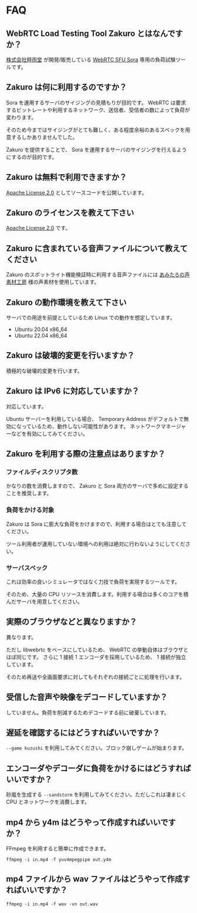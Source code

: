 # FAQ

## WebRTC Load Testing Tool Zakuro とはなんですか？

[株式会社時雨堂](https://shiguredo.jp) が開発/販売している [WebRTC SFU Sora](https://sora.shiguredo.jp) 専用の負荷試験ツールです。

## Zakuro は何に利用するのですか？

Sora を運用するサーバのサイジングの見積もりが目的です。
WebRTC は要求するビットレートや利用するネットワーク、送信者、受信者の数によって負荷が変わります。

そのため今まではサイジングがとても難しく、ある程度余裕のあるスペックを用意するしかありませんでした。

Zakuro を提供することで、 Sora を運用するサーバのサイジングを行えるようにするのが目的です。

## Zakuro は無料で利用できますか？

[Apache License 2.0](https://www.apache.org/licenses/LICENSE-2.0) としてソースコードを公開しています。

## Zakuro のライセンスを教えて下さい

[Apache License 2.0](https://www.apache.org/licenses/LICENSE-2.0) です。

## Zakuro に含まれている音声ファイルについて教えてください

Zakuro のスポットライト機能検証時に利用する音声ファイルには [あみたろの声素材工房](https://amitaro.net/) 様の声素材を使用しています。

## Zakuro の動作環境を教えて下さい

サーバでの用途を前提としているため Linux での動作を想定しています。

- Ubuntu 20.04 x86_64
- Ubuntu 22.04 x86_64

## Zakuro は破壊的変更を行いますか？

積極的な破壊的変更を行います。

## Zakuro は IPv6 に対応していますか？

対応しています。

Ubuntu サーバーを利用している場合、
Temporary Address がデフォルトで無効になっているため、動作しない可能性があります。
ネットワークマネージャーなどを有効にしてみてください。

## Zakuro を利用する際の注意点はありますか？

### ファイルディスクリプタ数

かなりの数を消費しますので、 Zakuro と Sora 両方のサーバで多めに設定することを推奨します。

### 負荷をかける対象

Zakuro は Sora に膨大な負荷をかけますので、利用する場合はとても注意してください。

ツール利用者が運用していない環境への利用は絶対に行わないようにしてください。

### サーバスペック

これは効率の良いシミュレータではなく力技で負荷を実現するツールです。

そのため、大量の CPU リソースを消費します。利用する場合は多くのコアを積んだサーバを用意してください。

## 実際のブラウザなどと異なりますか？

異なります。

ただし libwebrtc をベースにしているため、 WebRTC の挙動自体はブラウザとほぼ同じです。
さらに 1 接続 1 エンコーダを採用しているため、 1 接続が独立しています。

そのため再送や全画面要求に対してもそれぞれの接続ごとに処理を行います。

## 受信した音声や映像をデコードしていますか？

していません。負荷を削減するためデコードする前に破棄しています。

## 遅延を確認するにはどうすればいいですか？

`--game kuzushi` を利用してみてください。ブロック崩しゲームが始まります。

## エンコーダやデコーダに負荷をかけるにはどうすればいいですか？

砂嵐を生成する `--sandstorm` を利用してみてください。ただしこれは凄まじく CPU とネットワークを消費します。

## mp4 から y4m はどうやって作成すればいいですか？

FFmpeg を利用すると簡単に作成できます。

```
ffmpeg -i in.mp4 -f yuv4mpegpipe out.y4m
```

## mp4 ファイルから wav ファイルはどうやって作成すればいいですか？

```
ffmpeg -i in.mp4 -f wav -vn out.wav
```
